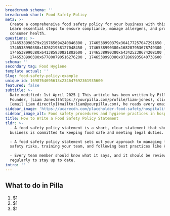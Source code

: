 ```yaml
---
breadcrumb schema: ''
breadcrumb short: Food Safety Policy
meta: >-
  Create a comprehensive food safety policy for your business with this guide.
  Learn essential steps to ensure compliance, manage allergens, and protect
  consumer health.
questions: >-
  1746538990379x219765694240846800 , 1746538990379x364177257047291650 ,
  1746538990380x102621958127048450 , 1746538990380x168207953678749300 ,
  1746538990380x641385930821802600 , 1746538990380x643425238674208100 ,
  1746538990380x677800790516276200 , 1746538990380x872869935840738600
schema: ''
secondary tag: Food Hygiene
template actual: ''
Slug: food-safety-policy-example
unique id: 1698764695613x234647692361935600
featured: false
subtitle: >-
  Date modified: 1st April 2025 | This article has been written by Pilla
  Founder, [Liam Jones](https://yourpilla.com/profile/liam-jones), click to
  [email Liam directly](mailto:liam@yourpilla.com), he reads every email.
sidebar_image: 'https://ucarecdn.com/placeholder-food-safety/hospitality-food-safety.jpg'
sidebar_image_alt: Food safety procedures and hygiene practices in hospitality
title: How to Write a Food Safety Policy Statement
tldr: >-
  - A food safety policy statement is a short, clear statement that shows your
  business is committed to keeping food safe and meeting legal duties.

  - A food safety policy statement sets out your approach to managing food
  safety risks, training your team, and following best practices like HACCP.

  - Every team member should know what it says, and it should be reviewed
  regularly to stay up to date.
intro: ''
---
```

## What to do in Pilla

 1. $1
2. $1
3. $1
